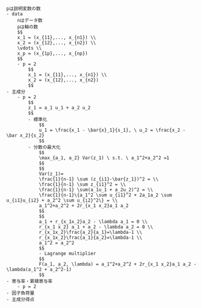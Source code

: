 
    pは説明変数の数
    - data
        nはデータ数
        pは軸の数
        $$
        x_1 = (x_{11},..., x_{n1}) \\
        x_2 = (x_{12},..., x_{n2}) \\
        \vdots \\
        x_p = (x_{1p},..., x_{np}) 
        $$
        - p = 2
            $$
            x_1 = (x_{11},..., x_{n1}) \\
            x_2 = (x_{12},..., x_{n2})
            $$
    - 主成分
        - p = 2
            $$
            z_1 = a_1 u_1 + a_2 u_2
            $$
            - 標準化
                $$
                u_1 = \frac{x_1 - \bar{x}_1}{s_1}, \ u_2 = \frac{x_2 - \bar x_2}{s_2}
                $$
            - 分散の最大化
                $$
                \max_{a_1, a_2} Var(z_1) \ s.t. \ a_1^2+a_2^2 =1 
                $$
                $$
                Var(z_1)=
                \frac{1}{n-1} \sum (z_{i1}-\bar{z_1})^2 = \\
                \frac{1}{n-1} \sum z_{i1}^2 = \\
                \frac{1}{n-1} \sum(a_1u_1 + a_2u_2)^2 = \\
                \frac{1}{n-1}\{a_1^2 \sum u_{i1}^2 + 2a_1a_2 \sum u_{i1}u_{i2} + a_2^2 \sum u_{i2}^2\} = \\
                a_1^2+a_2^2 + 2r_{x_1 x_2}a_1 a_2
                $$
                $$
                a_1 + r_{x_1x_2}a_2 - \lambda a_1 = 0 \\
                r_{x_1 x_2} a_1 + a_2 - \lambda a_2 = 0 \\
                r_{x_1x_2}\frac{a_2}{a_1}=\lambda-1 \\
                r_{x_1x_2}\frac{a_1}{a_2}=\lambda-1 \\
                a_1^2 = a_2^2
                $$
                - Lagrange multiplier
                $$
                F(a_1, a_2, \lambda) = a_1^2+a_2^2 + 2r_{x_1 x_2}a_1 a_2 - \lambda(a_1^2 + a_2^2-1)
                $$
    - 寄与率・累積寄与率
        - p = 2
    - 因子負荷量
    - 主成分得点